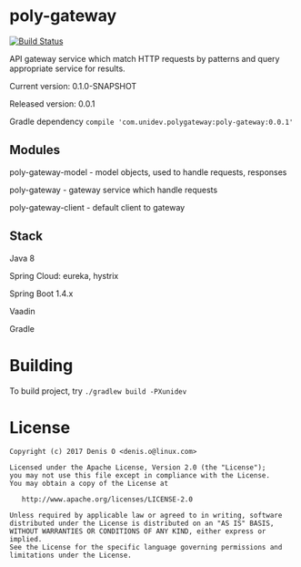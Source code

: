 # poly-gateway

[![Build Status](https://travis-ci.org/universal-development/poly-gateway.svg?branch=master)](https://travis-ci.org/universal-development/poly-gateway)

API gateway service which match HTTP requests by patterns and query appropriate service for results.

Current version: 0.1.0-SNAPSHOT

Released version: 0.0.1

Gradle dependency 
```compile 'com.unidev.polygateway:poly-gateway:0.0.1' ```

## Modules

poly-gateway-model - model objects, used to handle requests, responses

poly-gateway - gateway service which handle requests

poly-gateway-client - default client to gateway

## Stack

 Java 8

 Spring Cloud: eureka, hystrix 
 
 Spring Boot 1.4.x

 Vaadin

 Gradle


# Building
To build project, try
`./gradlew build -PXunidev`

License
=======
 
    Copyright (c) 2017 Denis O <denis.o@linux.com>
 
    Licensed under the Apache License, Version 2.0 (the "License");
    you may not use this file except in compliance with the License.
    You may obtain a copy of the License at
 
       http://www.apache.org/licenses/LICENSE-2.0
 
    Unless required by applicable law or agreed to in writing, software
    distributed under the License is distributed on an "AS IS" BASIS,
    WITHOUT WARRANTIES OR CONDITIONS OF ANY KIND, either express or implied.
    See the License for the specific language governing permissions and
    limitations under the License.
